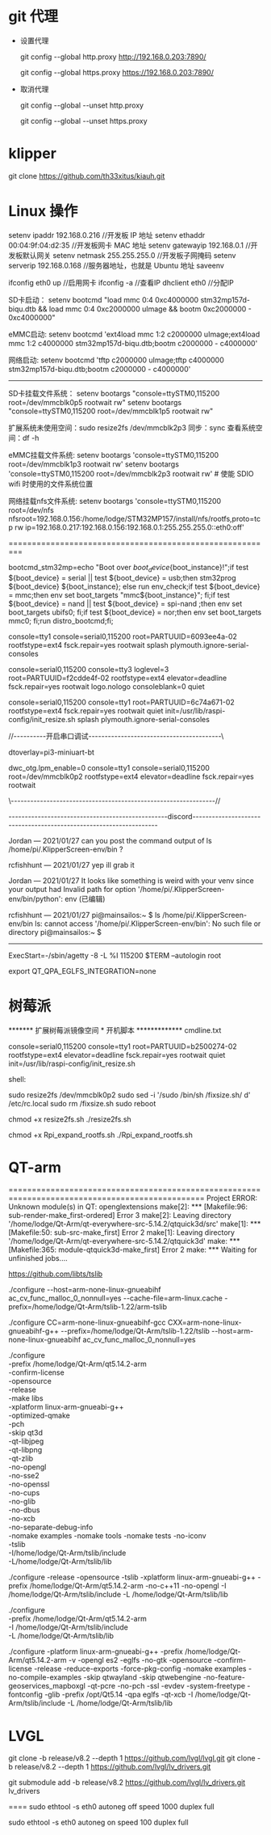 # git 代理

* 设置代理

    git config --global http.proxy http://192.168.0.203:7890/

    git config --global https.proxy https://192.168.0.203:7890/

* 取消代理

    git config --global --unset http.proxy

    git config --global --unset https.proxy

# klipper

git clone https://github.com/th33xitus/kiauh.git

# Linux 操作

setenv ipaddr 192.168.0.216 		//开发板 IP 地址
setenv ethaddr 00:04:9f:04:d2:35 	//开发板网卡 MAC 地址
setenv gatewayip 192.168.0.1 		//开发板默认网关
setenv netmask 255.255.255.0 		//开发板子网掩码
setenv serverip 192.168.0.168 		//服务器地址，也就是 Ubuntu 地址
saveenv

ifconfig eth0 up  	//启用网卡
ifconfig -a 		//查看IP
dhclient eth0  		//分配IP

SD卡启动：
setenv bootcmd "load mmc 0:4  0xc4000000 stm32mp157d-biqu.dtb && load mmc 0:4  0xc2000000 uImage && bootm 0xc2000000 - 0xc4000000"

eMMC启动:
setenv bootcmd 'ext4load mmc 1:2 c2000000 uImage;ext4load mmc 1:2 c4000000 stm32mp157d-biqu.dtb;bootm c2000000 - c4000000'

网络启动:
setenv bootcmd 'tftp c2000000 uImage;tftp c4000000 stm32mp157d-biqu.dtb;bootm c2000000 - c4000000'

--------------------------------------------------------------

SD卡挂载文件系统：
setenv bootargs "console=ttySTM0,115200 root=/dev/mmcblk0p5 rootwait rw"
setenv bootargs "console=ttySTM0,115200 root=/dev/mmcblk1p5 rootwait rw"

扩展系统未使用空间：sudo resize2fs /dev/mmcblk2p3
同步：sync
查看系统空间：df -h

eMMC挂载文件系统:
setenv bootargs 'console=ttySTM0,115200 root=/dev/mmcblk1p3 rootwait rw'
setenv bootargs 'console=ttySTM0,115200 root=/dev/mmcblk2p3 rootwait rw'		# 使能 SDIO wifi 时使用的文件系统位置

网络挂载nfs文件系统:
setenv bootargs 'console=ttySTM0,115200 root=/dev/nfs nfsroot=192.168.0.156:/home/lodge/STM32MP157/install/nfs/rootfs,proto=tcp rw ip=192.168.0.217:192.168.0.156:192.168.0.1:255.255.255.0::eth0:off'

=========================================================


bootcmd_stm32mp=echo "Boot over ${boot_device}${boot_instance}!";if test ${boot_device} = serial || test ${boot_device} = usb;then stm32prog ${boot_device} ${boot_instance}; else run env_check;if test ${boot_device} = mmc;then env set boot_targets "mmc${boot_instance}"; fi;if test ${boot_device} = nand || test ${boot_device} = spi-nand ;then env set boot_targets ubifs0; fi;if test ${boot_device} = nor;then env set boot_targets mmc0; fi;run distro_bootcmd;fi;



console=tty1 console=serial0,115200 root=PARTUUID=6093ee4a-02 rootfstype=ext4 fsck.repair=yes rootwait splash plymouth.ignore-serial-consoles


console=serial0,115200 console=tty3 loglevel=3 root=PARTUUID=f2cdde4f-02 rootfstype=ext4 elevator=deadline fsck.repair=yes rootwait
logo.nologo consoleblank=0 quiet

console=serial0,115200 console=tty1 root=PARTUUID=6c74a671-02 rootfstype=ext4 fsck.repair=yes rootwait quiet init=/usr/lib/raspi-config/init_resize.sh splash plymouth.ignore-serial-consoles


//----------开启串口调试-----------------------------------------\\

dtoverlay=pi3-miniuart-bt

dwc_otg.lpm_enable=0 console=tty1 console=serial0,115200 root=/dev/mmcblk0p2 rootfstype=ext4 elevator=deadline fsck.repair=yes rootwait

\\---------------------------------------------------------------//


-------------------------------------------------discord-------------------------------------------------------------------

Jordan — 2021/01/27
can you post the command output of ls /home/pi/.KlipperScreen-env/bin ?

rcfishhunt — 2021/01/27
yep ill grab it

Jordan — 2021/01/27
It looks like something is weird with your venv since your output had Invalid path for option '/home/pi/.KlipperScreen-env/bin/python': env (已编辑)

rcfishhunt — 2021/01/27
pi@mainsailos:~ $ ls /home/pi/.KlipperScreen-env/bin
ls: cannot access '/home/pi/.KlipperScreen-env/bin': No such file or directory
pi@mainsailos:~ $



--------------

ExecStart=-/sbin/agetty -8 -L %I 115200 $TERM –autologin root



export QT_QPA_EGLFS_INTEGRATION=none


# 树莓派

******* 扩展树莓派镜像空间 * 开机脚本 *************
cmdline.txt

console=serial0,115200 console=tty1 root=PARTUUID=b2500274-02 rootfstype=ext4 elevator=deadline fsck.repair=yes rootwait quiet init=/usr/lib/raspi-config/init_resize.sh

shell:

sudo resize2fs /dev/mmcblk0p2
sudo sed -i '/sudo \/bin\/sh \/fixsize.sh/ d' /etc/rc.local
sudo rm /fixsize.sh
sudo reboot



chmod +x resize2fs.sh
./resize2fs.sh

chmod +x Rpi_expand_rootfs.sh
./Rpi_expand_rootfs.sh



# QT-arm

================================================================================================
Project ERROR: Unknown module(s) in QT: openglextensions
make[2]: *** [Makefile:96: sub-render-make_first-ordered] Error 3
make[2]: Leaving directory '/home/lodge/Qt-Arm/qt-everywhere-src-5.14.2/qtquick3d/src'
make[1]: *** [Makefile:50: sub-src-make_first] Error 2
make[1]: Leaving directory '/home/lodge/Qt-Arm/qt-everywhere-src-5.14.2/qtquick3d'
make: *** [Makefile:365: module-qtquick3d-make_first] Error 2
make: *** Waiting for unfinished jobs....


https://github.com/libts/tslib


./configure --host=arm-none-linux-gnueabihf ac_cv_func_malloc_0_nonnull=yes --cache-file=arm-linux.cache -prefix=/home/lodge/Qt-Arm/tslib-1.22/arm-tslib

./configure CC=arm-none-linux-gnueabihf-gcc CXX=arm-none-linux-gnueabihf-g++ --prefix=/home/lodge/Qt-Arm/tslib-1.22/tslib --host=arm-none-linux-gnueabihf ac_cv_func_malloc_0_nonnull=yes


./configure \
        -prefix /home/lodge/Qt-Arm/qt5.14.2-arm \
        -confirm-license \
        -opensource \
        -release  \
        -make libs \
        -xplatform linux-arm-gnueabi-g++ \
        -optimized-qmake \
        -pch \
        -skip qt3d \
        -qt-libjpeg \
        -qt-libpng \
        -qt-zlib \
        -no-opengl \
        -no-sse2 \
        -no-openssl \
        -no-cups \
        -no-glib \
        -no-dbus \
        -no-xcb \
        -no-separate-debug-info \
        -nomake examples -nomake tools -nomake tests -no-iconv \
        -tslib \
        -I/home/lodge/Qt-Arm/tslib/include \
        -L/home/lodge/Qt-Arm/tslib/lib


./configure -release -opensource -tslib -xplatform linux-arm-gnueabi-g++ -prefix /home/lodge/Qt-Arm/qt5.14.2-arm -no-c++11 -no-opengl -I /home/lodge/Qt-Arm/tslib/include -L /home/lodge/Qt-Arm/tslib/lib

./configure \
        -prefix /home/lodge/Qt-Arm/qt5.14.2-arm \
        -I /home/lodge/Qt-Arm/tslib/include \
        -L /home/lodge/Qt-Arm/tslib/lib

./configure -platform linux-arm-gnueabi-g++ -prefix /home/lodge/Qt-Arm/qt5.14.2-arm -v -opengl es2 -eglfs -no-gtk -opensource -confirm-license -release -reduce-exports -force-pkg-config -nomake examples -no-compile-examples -skip qtwayland -skip qtwebengine -no-feature-geoservices_mapboxgl -qt-pcre -no-pch -ssl -evdev -system-freetype -fontconfig -glib -prefix /opt/Qt5.14 -qpa eglfs -qt-xcb -I /home/lodge/Qt-Arm/tslib/include -L /home/lodge/Qt-Arm/tslib/lib

# LVGL

git clone -b release/v8.2 --depth 1 https://github.com/lvgl/lvgl.git
git clone -b release/v8.2 --depth 1 https://github.com/lvgl/lv_drivers.git


git submodule add -b release/v8.2 https://github.com/lvgl/lv_drivers.git lv_drivers




====
sudo ethtool -s eth0 autoneg off speed 1000 duplex full

sudo ethtool -s eth0 autoneg on speed 100 duplex full

